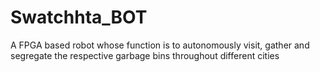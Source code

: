 # Swatchhta_BOT
A FPGA based robot whose function is to autonomously visit, gather and segregate the respective garbage bins throughout different cities

